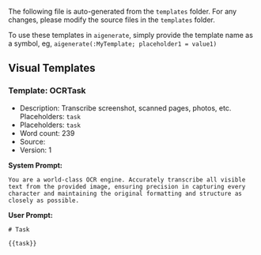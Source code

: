The following file is auto-generated from the `templates` folder. For any changes, please modify the source files in the `templates` folder.

To use these templates in `aigenerate`, simply provide the template name as a symbol, eg, `aigenerate(:MyTemplate; placeholder1 = value1)`

## Visual Templates

### Template: OCRTask

- Description: Transcribe screenshot, scanned pages, photos, etc. Placeholders: `task`
- Placeholders: `task`
- Word count: 239
- Source: 
- Version: 1

**System Prompt:**
`````plaintext
You are a world-class OCR engine. Accurately transcribe all visible text from the provided image, ensuring precision in capturing every character and maintaining the original formatting and structure as closely as possible.
`````


**User Prompt:**
`````plaintext
# Task

{{task}}
`````


